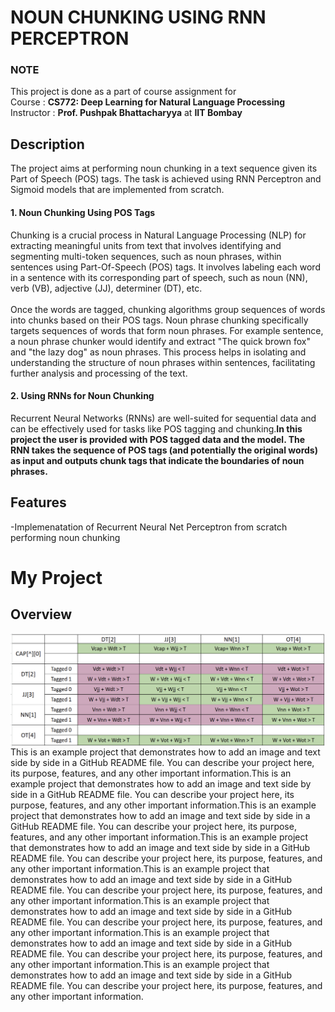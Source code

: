 # NOUN CHUNKING USING RNN PERCEPTRON

### NOTE
This project is done as a part of course assignment for<br>
 Course : __CS772: Deep Learning for Natural Language Processing__ <br>
 Instructor :  __Prof. Pushpak Bhattacharyya__ at __IIT Bombay__

## Description

The project aims at performing noun chunking in a text sequence given its Part of Speech (POS) tags. The task is achieved using RNN Perceptron and Sigmoid models that are implemented from scratch.

#### 1. Noun Chunking Using POS Tags
Chunking is a crucial process in Natural Language Processing (NLP) for extracting meaningful units from text that involves identifying and segmenting multi-token sequences, such as noun phrases, within sentences using Part-Of-Speech (POS) tags. 
It involves labeling each word in a sentence with its corresponding part of speech, such as noun (NN), verb (VB), adjective (JJ), determiner (DT), etc.<br><br>
Once the words are tagged, chunking algorithms group sequences of words into chunks based on their POS tags. Noun phrase chunking specifically targets sequences of words that form noun phrases. For example sentence, a noun phrase chunker would identify and extract "The quick brown fox" and "the lazy dog" as noun phrases. This process helps in isolating and understanding the structure of noun phrases within sentences, facilitating further analysis and processing of the text.

#### 2. Using RNNs for Noun Chunking
Recurrent Neural Networks (RNNs) are well-suited for sequential data and can be effectively used for tasks like POS tagging and chunking.__In this project the user is provided with POS tagged data and the model. The RNN takes the sequence of POS tags (and potentially the original words) as input and outputs chunk tags that indicate the boundaries of noun phrases.__


 
## Features
-Implemenatation of Recurrent Neural Net Perceptron from scratch performing noun chunking

# My Project

## Overview

<p align="left">
  <img src="https://github.com/adityapande1/rnn-perceptron/blob/main/media/all_conditions.png" alt="Project Logo" style="float: left; margin-right: 10px;" />
  This is an example project that demonstrates how to add an image and text side by side in a GitHub README file. You can describe your project here, its purpose, features, and any other important information.This is an example project that demonstrates how to add an image and text side by side in a GitHub README file. You can describe your project here, its purpose, features, and any other important information.This is an example project that demonstrates how to add an image and text side by side in a GitHub README file. You can describe your project here, its purpose, features, and any other important information.This is an example project that demonstrates how to add an image and text side by side in a GitHub README file. You can describe your project here, its purpose, features, and any other important information.This is an example project that demonstrates how to add an image and text side by side in a GitHub README file. You can describe your project here, its purpose, features, and any other important information.This is an example project that demonstrates how to add an image and text side by side in a GitHub README file. You can describe your project here, its purpose, features, and any other important information.This is an example project that demonstrates how to add an image and text side by side in a GitHub README file. You can describe your project here, its purpose, features, and any other important information.This is an example project that demonstrates how to add an image and text side by side in a GitHub README file. You can describe your project here, its purpose, features, and any other important information.
</p>